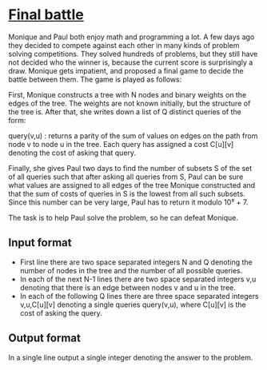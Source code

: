 # [Final battle][link]

Monique and Paul both enjoy math and programming a lot. A few days ago they decided to compete against each other in many kinds of problem solving competitions. They solved hundreds of problems, but they still have not decided who the winner is, because the current score is surprisingly a draw. Monique gets impatient, and proposed a final game to decide the battle between them. The game is played as follows:

First, Monique constructs a tree with N nodes and binary weights on the edges of the tree. The weights are not known initially, but the structure of the tree is. After that, she writes down a list of Q distinct queries of the form:

query(v,u) : returns a parity of the sum of values on edges on the path from node v to node u in the tree. Each query has assigned a cost C[u][v] denoting the cost of asking that query.

Finally, she gives Paul two days to find the number of subsets S of the set of all queries such that after asking all queries from S, Paul can be sure what values are assigned to all edges of the tree Monique constructed and that the sum of costs of queries in S is the lowest from all such subsets. Since this number can be very large, Paul has to return it modulo 10⁹ + 7.

The task is to help Paul solve the problem, so he can defeat Monique.

## Input format

- First line there are two space separated integers N and Q denoting the number of nodes in the tree and the number of all possible queries.
- In each of the next N-1 lines there are two space separated integers v,u denoting that there is an edge between nodes v and u in the tree.
- In each of the following Q lines there are three space separated integers v,u,C[u][v] denoting a single queries query(v,u), where C[u][v] is the cost of asking the query.

## Output format

In a single line output a single integer denoting the answer to the problem.

[link]: https://www.hackerearth.com/practice/algorithms/graphs/graph-representation/practice-problems/algorithm/final-battle/
